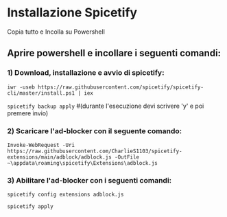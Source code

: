 # Installazione Spicetify

Copia tutto e Incolla su Powershell

## Aprire powershell e incollare i seguenti comandi:

### 1) Download, installazione e avvio di spicetify:

`iwr -useb https://raw.githubusercontent.com/spicetify/spicetify-cli/master/install.ps1 | iex`

`spicetify backup apply` #(durante l'esecuzione devi scrivere 'y' e poi premere invio)

### 2) Scaricare l'ad-blocker con il seguente comando:

`Invoke-WebRequest -Uri https://raw.githubusercontent.com/CharlieS1103/spicetify-extensions/main/adblock/adblock.js -OutFile ~\appdata\roaming\spicetify\Extensions\adblock.js`

### 3) Abilitare l'ad-blocker con i seguenti comandi:

`spicetify config extensions adblock.js`

`spicetify apply`
